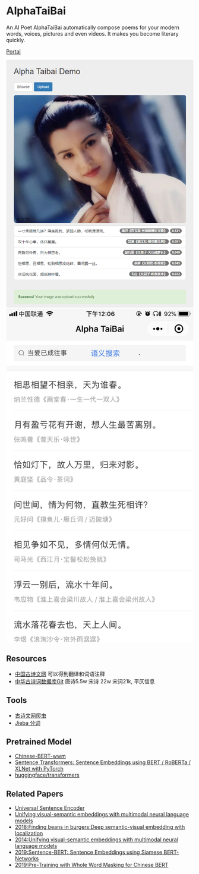 # AlphaTaiBai
An AI Poet AlphaTaiBai automatically compose poems for your modern words, voices, pictures and even videos. It makes you become literary quickly.

[Portal](http://www.alphataibai.com)

![v0 verison Demo](./images/demo_v0.png)
![v1 verison Demo](./images/demo_v1.jpg)

## Resources
* [中国古诗文网](http://www.gushiwen.org/) 可以得到翻译和词语注释
* [中华古诗词数据库Git](http://shici.store/chinese-poetry/) 唐诗5.5w 宋诗 22w 宋词21k, 平仄信息

## Tools
* [古诗文网爬虫](https://github.com/PChief/GushiwenSpider)
* [Jieba 分词](https://github.com/fxsjy/jieba)

## Pretrained Model
* [Chinese-BERT-wwm](https://github.com/ymcui/Chinese-BERT-wwm)
* [Sentence Transformers: Sentence Embeddings using BERT / RoBERTa / XLNet with PyTorch](https://github.com/UKPLab/sentence-transformers#sentence-embeddings-using-bert)
* [huggingface/transformers](https://github.com/huggingface/transformers)

## Related Papers
* [Universal Sentence Encoder](https://arxiv.org/pdf/1803.11175.pdf)
* [Unifying visual-semantic embeddings with multimodal neural language models](https://arxiv.org/pdf/1411.2539.pdf)
* [2018:Finding beans in burgers:Deep semantic-visual embedding with localization](http://openaccess.thecvf.com/content_cvpr_2018/CameraReady/3272.pdf)
* [2014:Unifying visual-semantic embeddings with multimodal neural language models](https://arxiv.org/pdf/1411.2539.pdf)
* [2019:Sentence-BERT: Sentence Embeddings using Siamese BERT-Networks](https://arxiv.org/pdf/1908.10084.pdf)
* [2019:Pre-Training with Whole Word Masking for Chinese BERT](https://arxiv.org/abs/1906.08101)
